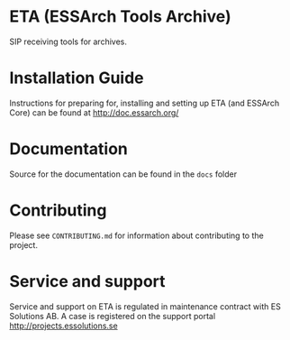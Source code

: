 # ETA (ESSArch Tools Archive)

SIP receiving tools for archives.

# Installation Guide

Instructions for preparing for, installing and setting up ETA (and ESSArch Core) can be found at http://doc.essarch.org/

# Documentation 

Source for the documentation can be found in the `docs` folder

# Contributing

Please see `CONTRIBUTING.md` for information about contributing to the project.

# Service and support

Service and support on ETA is regulated in maintenance contract with ES Solutions AB. A case is registered on the support portal http://projects.essolutions.se
